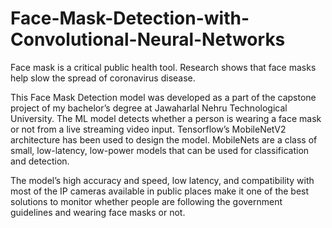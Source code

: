 # Face-Mask-Detection-with-Convolutional-Neural-Networks
Face mask is a critical public health tool. Research shows that face masks help slow the spread of coronavirus disease.

This Face Mask Detection model was developed as a part of the capstone project of my bachelor’s degree at Jawaharlal Nehru Technological University.
The ML model detects whether a person is wearing a face mask or not from a live streaming video input. Tensorflow’s MobileNetV2 architecture has been used to design the model. MobileNets are a class of small, low-latency, low-power models that can be used for classification and detection.

The model’s high accuracy and speed, low latency, and compatibility with most of the IP cameras available in public places make it one of the best solutions to monitor whether people are following the government guidelines and wearing face masks or not.  
